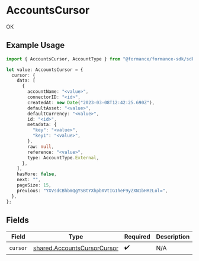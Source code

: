 # AccountsCursor

OK

## Example Usage

```typescript
import { AccountsCursor, AccountType } from "@formance/formance-sdk/sdk/models/shared";

let value: AccountsCursor = {
  cursor: {
    data: [
      {
        accountName: "<value>",
        connectorID: "<id>",
        createdAt: new Date("2023-03-08T12:42:25.690Z"),
        defaultAsset: "<value>",
        defaultCurrency: "<value>",
        id: "<id>",
        metadata: {
          "key": "<value>",
          "key1": "<value>",
        },
        raw: null,
        reference: "<value>",
        type: AccountType.External,
      },
    ],
    hasMore: false,
    next: "",
    pageSize: 15,
    previous: "YXVsdCBhbmQgYSBtYXhpbXVtIG1heF9yZXN1bHRzLol=",
  },
};
```

## Fields

| Field                                                                             | Type                                                                              | Required                                                                          | Description                                                                       |
| --------------------------------------------------------------------------------- | --------------------------------------------------------------------------------- | --------------------------------------------------------------------------------- | --------------------------------------------------------------------------------- |
| `cursor`                                                                          | [shared.AccountsCursorCursor](../../../sdk/models/shared/accountscursorcursor.md) | :heavy_check_mark:                                                                | N/A                                                                               |